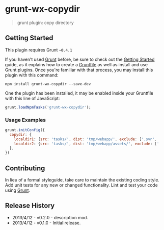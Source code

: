 # grunt-wx-copydir

> grunt plugin: copy directory

## Getting Started
This plugin requires Grunt `~0.4.1`

If you haven't used [Grunt](http://gruntjs.com/) before, be sure to check out the [Getting Started](http://gruntjs.com/getting-started) guide, as it explains how to create a [Gruntfile](http://gruntjs.com/sample-gruntfile) as well as install and use Grunt plugins. Once you're familiar with that process, you may install this plugin with this command:

```shell
npm install grunt-wx-copydir --save-dev
```

One the plugin has been installed, it may be enabled inside your Gruntfile with this line of JavaScript:

```js
grunt.loadNpmTasks('grunt-wx-copydir');
```


### Usage Examples

```js
grunt.initConfig({
  copydir: {
    localdir1: {src: 'tasks/', dist: 'tmp/webapp/', exclude: ['.svn', '.DS_Store']},
    localdir2: {src: 'tasks/', dist: 'tmp/webapp/assets/', exclude: ['.svn', '.DS_Store']}
  },
})
```

## Contributing
In lieu of a formal styleguide, take care to maintain the existing coding style. Add unit tests for any new or changed functionality. Lint and test your code using [Grunt](http://gruntjs.com/).

## Release History
* 2013/4/12 - v0.2.0 - description mod.
* 2013/4/12 - v0.1.0 - Initial release.

